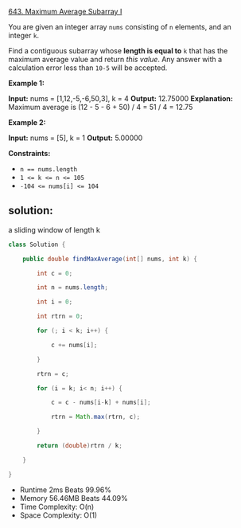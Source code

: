 [643. Maximum Average Subarray I](https://leetcode.com/problems/maximum-average-subarray-i/)

You are given an integer array `nums` consisting of `n` elements, and an integer `k`.

Find a contiguous subarray whose **length is equal to** `k` that has the maximum average value and return _this value_. Any answer with a calculation error less than `10-5` will be accepted.

**Example 1:**

**Input:** nums = [1,12,-5,-6,50,3], k = 4
**Output:** 12.75000
**Explanation:** Maximum average is (12 - 5 - 6 + 50) / 4 = 51 / 4 = 12.75

**Example 2:**

**Input:** nums = [5], k = 1
**Output:** 5.00000

**Constraints:**

- `n == nums.length`
- `1 <= k <= n <= 105`
- `-104 <= nums[i] <= 104`

## solution:

a sliding window of length k

```java
class Solution {

    public double findMaxAverage(int[] nums, int k) {

        int c = 0;

        int n = nums.length;

        int i = 0;

        int rtrn = 0;

        for (; i < k; i++) {

            c += nums[i];

        }

        rtrn = c;

        for (i = k; i< n; i++) {

            c = c - nums[i-k] + nums[i];

            rtrn = Math.max(rtrn, c);

        }

        return (double)rtrn / k;

    }

}
```

- Runtime 2ms Beats 99.96%
- Memory 56.46MB Beats 44.09%
- Time Complexity: O(n)
- Space Complexity: O(1)